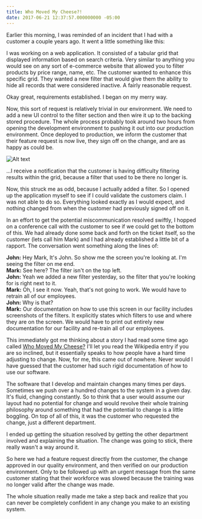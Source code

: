 ```yaml
---
title: Who Moved My Cheese?!
date: 2017-06-21 12:37:57.000000000 -05:00
---
```

Earlier this morning, I was reminded of an incident that I had with a customer a couple years ago. It went a little something like this:

I was working on a web application. It consisted of a tabular grid that displayed information based on search criteria. Very similar to anything you would see on any sort of e-commerce website that allowed you to filter products by price range, name, etc. The customer wanted to enhance this specific grid. They wanted a new filter that would give them the ability to hide all records that were considered inactive. A fairly reasonable request.

Okay great, requirements established. I began on my merry way. 

Now, this sort of request is relatively trivial in our environment. We need to add a new UI control to the filter section and then wire it up to the backing stored procedure. The whole process probably took around two hours from opening the development environment to pushing it out into our production environment. Once deployed to production, we inform the customer that their feature request is now live, they sign off on the change, and are as happy as could be.

![Alt text](http://i1.kym-cdn.com/photos/images/original/001/243/635/8e0.png)

...I receive a notification that the customer is having difficulty filtering results within the grid, because a filter that used to be there no longer is. 

Now, this struck me as odd, because I actually added a filter. So I opened up the application myself to see if I could validate the customers claim. I was not able to do so. Everything looked exactly as I would expect, and nothing changed from when the customer had previously signed off on it.

In an effort to get the potential miscommunication resolved swiftly, I hopped on a conference call with the customer to see if we could get to the bottom of this. We had already done some back and forth on the ticket itself, so the customer (lets call him Mark) and I had already established a little bit of a rapport. The conversation went something along the lines of:

> <sub>
**John:** Hey Mark, It's John. So show me the screen you're looking at. I'm seeing the filter on me end.  
**Mark:** See here? The filter isn't on the top left.  
**John:** Yeah we added a new filter yesterday, so the filter that you're looking for is right next to it.  
**Mark:** Oh, I see it now. Yeah, that's not going to work. We would have to retrain all of our employees.  
**John:** Why is that?   
**Mark:** Our documentation on how to use this screen in our facility includes screenshots of the filters. It explicitly states which filters to use and where they are on the screen. We would have to print out entirely new documentation for our facility and re-train all of our employees.
</sub>

This immediately got me thinking about a story I had read some time ago called [Who Moved My Cheese?](https://en.wikipedia.org/wiki/Who\_Moved\_My\_Cheese) I'll let you read the Wikipedia entry if you are so inclined, but it essentially speaks to how people have a hard time adjusting to change. Now, for me, this came out of nowhere. Never would I have guessed that the customer had such rigid documentation of how to use our software. 

The software that I develop and maintain changes many times per days. Sometimes we push over a hundred changes to the system in a given day. It's fluid, changing constantly. So to think that a user would assume our layout had no potential for change and would revolve their whole training philosophy around something that had the potential to change is a little boggling. On top of all of this, it was the customer who requested the change, just a different department.

I ended up getting the situation resolved by getting the other department involved and explaining the situation. The change was going to stick, there really wasn't a way around it. 

So here we had a feature request directly from the customer, the change approved in our quality environment, and then verified on our production environment. Only to be followed up with an urgent message from the same customer stating that their workforce was slowed because the training was no longer valid after the change was made.

The whole situation really made me take a step back and realize that you can never be completely confident in any change you make to an existing system.
